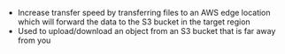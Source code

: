- Increase transfer speed by transferring files to an AWS edge location which will forward the data to the S3 bucket in the target region
- Used to upload/download an object from an S3 bucket that is far away from you